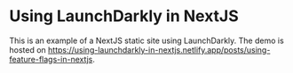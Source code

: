 # Using LaunchDarkly in NextJS

This is an example of a NextJS static site using LaunchDarkly. The demo is hosted on https://using-launchdarkly-in-nextjs.netlify.app/posts/using-feature-flags-in-nextjs.